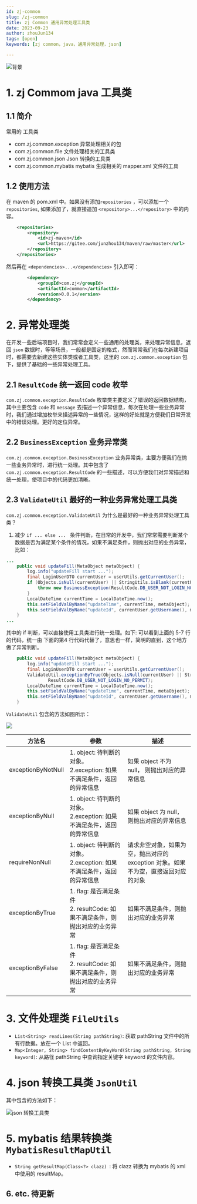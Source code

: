 ```yaml
---
id: zj-common
slug: /zj-common
title: zj Common 通用异常处理工具类
date: 2023-09-23
author: zhouJun134
tags: [open]
keywords: [zj common，java，通用异常处理，json]

---
```


![背景](https://img.zbus.top//zbus/blog/202309241756137.webp)

# 1. zj Commom java 工具类

## 1.1 简介

常用的 工具类

+ com.zj.common.exception 异常处理相关的包
+ com.zj.common.file 文件处理相关的工具类
+ com.zj.common.json Json 转换的工具类
+ com.zj.common.mybatis mybatis 生成相关的 mapper.xml 文件的工具

## 1.2 使用方法

在 maven 的 pom.xml 中。如果没有添加`repositories` ，可以添加一个 `repositories`, 如果添加了，就直接追加  `<repository>...</repository>` 中的内容。

````xml
    <repositories>
        <repository>
            <id>zj-maven</id>
            <url>https://gitee.com/junzhou134/maven/raw/master</url>
        </repository>
    </repositories>
````

然后再在 `<dependencies>...</dependencies>` 引入即可：

```xml
        <dependency>
            <groupId>com.zj</groupId>
            <artifactId>common</artifactId>
            <version>0.0.1</version>
        </dependency>
```

# 2. 异常处理类

在开发一些后端项目时，我们常常会定义一些通用的处理类，来处理异常信息，返回 `json` 数据时，等等场景，一般都是固定的格式，然而常常我们在每次新建项目时，都需要去新建这些实体类或者工具类，这里的 `com.zj.common.exception` 包下，提供了基础的一些异常处理工具。

## 2.1 `ResultCode` 统一返回 code 枚举

`com.zj.common.exception.ResultCode` 枚举类主要定义了错误的返回数据结构，其中主要包含 `code` 和 `message` 去描述一个异常信息，每次在处理一些业务异常时，我们通过增加枚举来描述异常的一些情况，这样的好处就是方便我们日常开发中的错误处理。更好的定位异常。

## 2.2 `BusinessException` 业务异常类

`com.zj.common.exception.BusinessException` 业务异常类，主要方便我们在抛一些业务异常时，进行统一处理。其中包含了 `com.zj.common.exception.ResultCode` 的一些描述，可以方便我们对异常描述和统一处理，使项目中的代码更加清晰。

## 2.3 `ValidateUtil` 最好的一种业务异常处理工具类

`com.zj.common.exception.ValidateUtil` 为什么是最好的一种业务异常处理工具类？

1. 减少   `if ... else ... ` 条件判断，在日常的开发中，我们常常需要判断某个数据是否为满足某个条件的情况，如果不满足条件，则抛出对应的业务异常，比如：

```java
...
    public void updateFill(MetaObject metaObject) {
        log.info("updateFill start ...");
        final LoginUserDTO currentUser = userUtils.getCurrentUser();
        if (Objects.isNull(currentUser) || StringUtils.isBlank(currentUser.getUsername())) {
            throw new BusinessException(ResultCode.DB_USER_NOT_LOGIN_NO_PERMIT);
        }
        LocalDateTime currentTime = LocalDateTime.now();
        this.setFieldValByName("updateTime", currentTime, metaObject);
        this.setFieldValByName("updateId", currentUser.getUsername(), metaObject);
    }
...
```

其中的 if 判断，可以直接使用工具类进行统一处理。如下: 可以看到上面的 5-7 行的代码，统一由 下面的第4 行代码代替了，意思也一样，简明的直到，这个地方做了异常判断。

```java
    public void updateFill(MetaObject metaObject) {
        log.info("updateFill start ...");
        final LoginUserDTO currentUser = userUtils.getCurrentUser();
        ValidateUtil.exceptionByTrue(Objects.isNull(currentUser) || StringUtils.isBlank(currentUser.getUsername()),
                ResultCode.DB_USER_NOT_LOGIN_NO_PERMIT);
        LocalDateTime currentTime = LocalDateTime.now();
        this.setFieldValByName("updateTime", currentTime, metaObject);
        this.setFieldValByName("updateId", currentUser.getUsername(), metaObject);
    }
```

`ValidateUtil` 包含的方法如图所示：

![](https://img.zbus.top//zbus/blog/202309241756710.webp)

| 方法名             | 参数                                                         | 描述                                                         |
| ------------------ | ------------------------------------------------------------ | ------------------------------------------------------------ |
| exceptionByNotNull | 1. object: 待判断的对象。<br />2.exception:  如果不满足条件，返回的异常信息 | 如果 object 不为 null， 则抛出对应的异常信息                 |
| exceptionByNull    | 1. object: 待判断的对象。<br />2.exception:  如果不满足条件，返回的异常信息 | 如果 object 为 null， 则抛出对应的异常信息                   |
| requireNonNull     | 1. object: 待判断的对象。<br />2.exception:  如果不满足条件，返回的异常信息 | 请求非空对象，如果为空，抛出对应的 exception 对象。如果不为空，直接返回对应的对象 |
| exceptionByTrue    | 1. flag: 是否满足条件 <br />2. resultCode: 如果不满足条件，则抛出对应的业务异常 | 如果不满足条件，则抛出对应的业务异常                         |
| exceptionByFalse   | 1. flag: 是否满足条件 <br />2. resultCode: 如果不满足条件，则抛出对应的业务异常 | 如果不满足条件，则抛出对应的业务异常                         |

# 3.  文件处理类 `FileUtils`

+ `List<String> readLines(String pathString)`: 获取 pathString 文件中的所有行数据。放在一个 List 中返回。
+ `Map<Integer, String> findContentByKeyWord(String pathString, String keyword)`: 从路径 pathString 中查询指定关键字 keyword 的文件内容。

# 4. json 转换工具类 `JsonUtil`

其中包含的方法如下：

![json 转换工具类](https://img.zbus.top//zbus/blog/202309241756314.webp)

# 5. mybatis 结果转换类 `MybatisResultMapUtil`

+ `String getResultMap(Class<?> clazz) `: 将 clazz 转换为 mybatis 的 xml 中使用的 resultMap。



## 6. etc. 待更新
